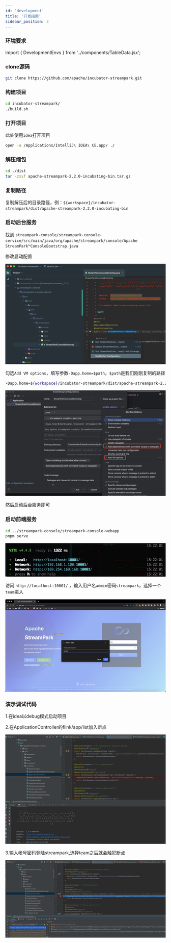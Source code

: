 ```yaml
---
id: 'development'
title: '开发指南'
sidebar_position: 3
---
```


### 环境要求

import { DevelopmentEnvs } from '../components/TableData.jsx';

<DevelopmentEnvs></DevelopmentEnvs>

### clone源码

```bash
git clone https://github.com/apache/incubator-streampark.git
```

### 构建项目

```bash
cd incubator-streampark/
./build.sh
```

### 打开项目

此处使用`idea`打开项目

```bash
open -a /Applications/IntelliJ\ IDEA\ CE.app/ ./
```

### 解压缩包

```bash
cd ./dist
tar -zxvf apache-streampark-2.2.0-incubating-bin.tar.gz
```

### 复制路径

复制解压后的目录路径，例：`${workspace}/incubator-streampark/dist/apache-streampark-2.2.0-incubating-bin`

### 启动后台服务

找到 `streampark-console/streampark-console-service/src/main/java/org/apache/streampark/console/Apache StreamPark™ConsoleBootstrap.java`

修改启动配置

![Streampark Modify Run Configuration](/doc/image/streampark_modify_run_configuration.jpg)

勾选`Add VM options`，填写参数`-Dapp.home=$path`，`$path`是我们刚刚复制的路径

```bash
-Dapp.home=${workspace}/incubator-streampark/dist/apache-streampark-2.2.0-incubating-bin
```

![Streampark Run Config](/doc/image/streampark_run_config.jpeg)

然后启动后台服务即可

### 启动前端服务

```bash
cd ../streampark-console/streampark-console-webapp
pnpm serve
```

![Streampark Frontend Running](/doc/image/streampark_frontend_running.png)

访问 `http://localhost:10001/` ，输入用户名`admin`密码`streampark`，选择一个`team`进入

![Streampark Select Team](/doc/image/streampark_select_team.jpg)

### 演示调试代码
1.在idea以debug模式启动项目

2.在ApplicationController的flink/app/list加入断点

![Streampark Project Build](/doc/image/streampark_debug_build.png)

3.输入帐号密码登陆streampark,选择team之后就会触犯断点

![Streampark Project Build](/doc/image/streampark_debugging.png)


